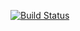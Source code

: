 [![Build Status](https://travis-ci.org/Marc-Calafell/curriculum-1.svg?branch=master)](https://travis-ci.org/Marc-Calafell/curriculum-1)